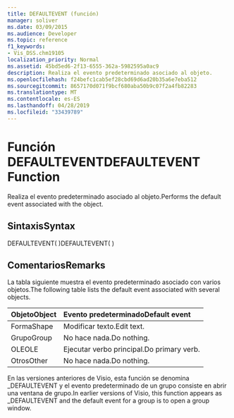 ```yaml
---
title: DEFAULTEVENT (función)
manager: soliver
ms.date: 03/09/2015
ms.audience: Developer
ms.topic: reference
f1_keywords:
- Vis_DSS.chm19105
localization_priority: Normal
ms.assetid: 45bd5ed6-2f13-6555-362a-5982595a0ac9
description: Realiza el evento predeterminado asociado al objeto.
ms.openlocfilehash: f24befc1cab5ef28cbd69d6ad20b35a6e7eba512
ms.sourcegitcommit: 8657170d071f9bcf680aba50b9c07f2a4fb82283
ms.translationtype: MT
ms.contentlocale: es-ES
ms.lasthandoff: 04/28/2019
ms.locfileid: "33439789"
---
```

# <a name="defaultevent-function"></a><span data-ttu-id="38f99-103">Función DEFAULTEVENT</span><span class="sxs-lookup"><span data-stu-id="38f99-103">DEFAULTEVENT Function</span></span>

<span data-ttu-id="38f99-104">Realiza el evento predeterminado asociado al objeto.</span><span class="sxs-lookup"><span data-stu-id="38f99-104">Performs the default event associated with the object.</span></span>
  
## <a name="syntax"></a><span data-ttu-id="38f99-105">Sintaxis</span><span class="sxs-lookup"><span data-stu-id="38f99-105">Syntax</span></span>

<span data-ttu-id="38f99-106">DEFAULTEVENT( )</span><span class="sxs-lookup"><span data-stu-id="38f99-106">DEFAULTEVENT( )</span></span>
  
## <a name="remarks"></a><span data-ttu-id="38f99-107">Comentarios</span><span class="sxs-lookup"><span data-stu-id="38f99-107">Remarks</span></span>

<span data-ttu-id="38f99-108">La tabla siguiente muestra el evento predeterminado asociado con varios objetos.</span><span class="sxs-lookup"><span data-stu-id="38f99-108">The following table lists the default event associated with several objects.</span></span>
  
|<span data-ttu-id="38f99-109">**Objeto**</span><span class="sxs-lookup"><span data-stu-id="38f99-109">**Object**</span></span>|<span data-ttu-id="38f99-110">**Evento predeterminado**</span><span class="sxs-lookup"><span data-stu-id="38f99-110">**Default event**</span></span>|
|:-----|:-----|
|<span data-ttu-id="38f99-111">Forma</span><span class="sxs-lookup"><span data-stu-id="38f99-111">Shape</span></span>  <br/> |<span data-ttu-id="38f99-112">Modificar texto.</span><span class="sxs-lookup"><span data-stu-id="38f99-112">Edit text.</span></span>  <br/> |
|<span data-ttu-id="38f99-113">Grupo</span><span class="sxs-lookup"><span data-stu-id="38f99-113">Group</span></span>  <br/> |<span data-ttu-id="38f99-114">No hace nada.</span><span class="sxs-lookup"><span data-stu-id="38f99-114">Do nothing.</span></span>  <br/> |
|<span data-ttu-id="38f99-115">OLE</span><span class="sxs-lookup"><span data-stu-id="38f99-115">OLE</span></span>  <br/> |<span data-ttu-id="38f99-116">Ejecutar verbo principal.</span><span class="sxs-lookup"><span data-stu-id="38f99-116">Do primary verb.</span></span>  <br/> |
|<span data-ttu-id="38f99-117">Otros</span><span class="sxs-lookup"><span data-stu-id="38f99-117">Other</span></span>  <br/> |<span data-ttu-id="38f99-118">No hace nada.</span><span class="sxs-lookup"><span data-stu-id="38f99-118">Do nothing.</span></span>  <br/> |
   
<span data-ttu-id="38f99-119">En las versiones anteriores de Visio, esta función se denomina _DEFAULTEVENT y el evento predeterminado de un grupo consiste en abrir una ventana de grupo.</span><span class="sxs-lookup"><span data-stu-id="38f99-119">In earlier versions of Visio, this function appears as _DEFAULTEVENT and the default event for a group is to open a group window.</span></span> 
  

